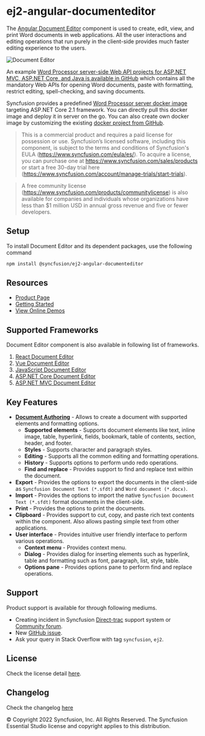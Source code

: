 # ej2-angular-documenteditor

The [Angular Document Editor](https://www.syncfusion.com/angular-ui-components/angular-word-processor?utm_source=npm&utm_medium=listing&utm_campaign=angular-word-processor-npm) component is used to create, edit, view, and print Word documents in web applications. All the user interactions and editing operations that run purely in the client-side provides much faster editing experience to the users.

![Document Editor](https://ej2.syncfusion.com/products/images/documenteditor/readme.gif)

An example [Word Processor server-side Web API projects for ASP.NET MVC, ASP.NET Core, and Java is available in GitHub](https://github.com/SyncfusionExamples/EJ2-DocumentEditor-WebServices?utm_source=npm&utm_medium=listing&utm_campaign=angular-word-processor-npm) which contains all the mandatory Web APIs for opening Word documents, paste with formatting, restrict editing, spell-checking, and saving documents.

Syncfusion provides a predefined [Word Processor server docker image](https://hub.docker.com/r/syncfusion/word-processor-server?utm_source=npm&utm_medium=listing&utm_campaign=angular-word-processor-npm) targeting ASP.NET Core 2.1 framework. You can directly pull this docker image and deploy it in server on the go. You can also create own docker image by customizing the existing [docker project from GitHub](https://github.com/SyncfusionExamples/Word-Processor-Server-Docker?utm_source=npm&utm_medium=listing&utm_campaign=angular-word-processor-npm).

> This is a commercial product and requires a paid license for possession or use. Syncfusion’s licensed software, including this component, is subject to the terms and conditions of Syncfusion's EULA (https://www.syncfusion.com/eula/es/). To acquire a license, you can purchase one at https://www.syncfusion.com/sales/products or start a free 30-day trial here (https://www.syncfusion.com/account/manage-trials/start-trials).

> A free community license (https://www.syncfusion.com/products/communitylicense) is also available for companies and individuals whose organizations have less than $1 million USD in annual gross revenue and five or fewer developers.


## Setup

To install Document Editor and its dependent packages, use the following command

```sh
npm install @syncfusion/ej2-angular-documenteditor
```

## Resources

* [Product Page](https://www.syncfusion.com/angular-ui-components/angular-word-processor?utm_source=npm&utm_medium=listing&utm_campaign=angular-word-processor-npm)
* [Getting Started](https://ej2.syncfusion.com/angular/documentation/document-editor/getting-started/?utm_source=npm&utm_medium=listing&utm_campaign=angular-word-processor-npm)
* [View Online Demos](https://ej2.syncfusion.com/angular/demos/?utm_source=npm&utm_medium=listing&utm_campaign=angular-word-processor-npm/#/material/document-editor/default)

## Supported Frameworks

Document Editor component is also available in following list of frameworks.

1. [React Document Editor](https://www.syncfusion.com/react-ui-components/react-word-processor?utm_source=npm&utm_medium=listing&utm_campaign=angular-word-processor-npm)
2. [Vue Document Editor](https://www.syncfusion.com/vue-ui-components/vue-word-processor?utm_source=npm&utm_medium=listing&utm_campaign=angular-word-processor-npm)
3. [JavaScript Document Editor](https://www.syncfusion.com/javascript-ui-controls/js-word-processor?utm_source=npm&utm_medium=listing&utm_campaign=angular-word-processor-npm)
4. [ASP.NET Core Document Editor](https://www.syncfusion.com/aspnet-core-ui-controls/word-processor?utm_source=npm&utm_medium=listing&utm_campaign=angular-word-processor-npm)
5. [ASP.NET MVC Document Editor](https://www.syncfusion.com/aspnet-mvc-ui-controls/word-processor?utm_source=npm&utm_medium=listing&utm_campaign=angular-word-processor-npm)

## Key Features

* [**Document Authoring**](https://ej2.syncfusion.com/angular/demos/document-editor/default/index.html?utm_source=npm&utm_medium=listing&utm_campaign=angular-word-processor-npm#fabric) -  Allows to create a document with supported elements and formatting options.
  * **Supported elements** - Supports document elements like text, inline image, table, hyperlink, fields, bookmark, table of contents, section, header, and footer.
  * **Styles** - Supports character and paragraph styles.
  * **Editing** - Supports all the common editing and formatting operations.
  * **History** - Supports options to perform undo redo operations.
  * **Find and replace** - Provides support to find and replace text within the document.
* **Export** - Provides the options to export the documents in the client-side as `Syncfusion Document Text (*.sfdt)` and `Word document (*.docx)`.
* **Import** - Provides the options to import the native `Syncfusion Document Text (*.sfdt)` format documents in the client-side.
* **Print** - Provides the options to print the documents.
* **Clipboard** - Provides support to cut, copy, and paste rich text contents within the component. Also allows pasting simple text from other applications.
* **User interface** - Provides intuitive user friendly interface to perform various operations.
  * **Context menu** - Provides context menu.
  * **Dialog** - Provides dialog for inserting elements such as hyperlink, table and formatting such as font, paragraph, list, style, table.
  * **Options pane** - Provides options pane to perform find and replace operations.

## Support

Product support is available for through following mediums.

* Creating incident in Syncfusion [Direct-trac](https://www.syncfusion.com/support/directtrac/incidents?utm_source=npm&utm_medium=listing&utm_campaign=angular-word-processor-npm) support system or [Community forum](https://www.syncfusion.com/forums/angular-js2?utm_source=npm&utm_medium=listing&utm_campaign=angular-word-processor-npm).
* New [GitHub issue](https://github.com/syncfusion/ej2-angular-ui-components/issues/new?utm_source=npm&utm_medium=listing&utm_campaign=angular-word-processor-npm).
* Ask your query in Stack Overflow with tag `syncfusion`, `ej2`.

## License

Check the license detail [here](https://github.com/syncfusion/ej2-angular-ui-components/blob/master/license?utm_source=npm&utm_medium=listing&utm_campaign=angular-word-processor-npm).

## Changelog

Check the changelog [here](https://github.com/syncfusion/ej2-angular-ui-components/blob/master/components/documenteditor/CHANGELOG.md?utm_source=npm&utm_medium=listing&utm_campaign=angular-word-processor-npm)


© Copyright 2022 Syncfusion, Inc. All Rights Reserved. The Syncfusion Essential Studio license and copyright applies to this distribution.
